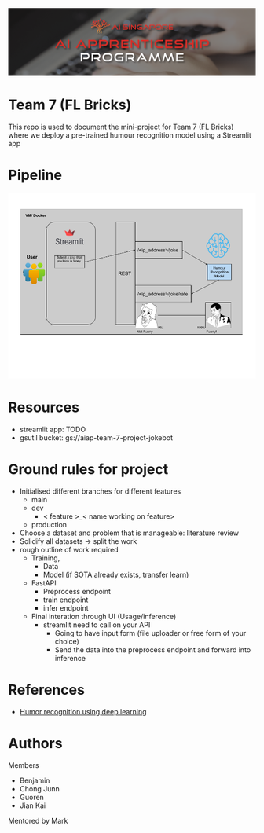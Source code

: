 <img src='./imgs/AIAP-Banner.png'>

# Team 7 (FL Bricks)
 This repo is used to document the mini-project for Team 7 (FL Bricks) where we deploy a pre-trained humour recognition model using a Streamlit app

 # Pipeline

 <img src='./imgs/flowchart.png'>

# Resources
- streamlit app: TODO
- gsutil bucket: gs://aiap-team-7-project-jokebot 
# Ground rules for project
- Initialised different branches for different features
    - main
    - dev
        - < feature >_< name working on feature>
    - production
- Choose a dataset and problem that is manageable: literature review
- Solidify all datasets -> split the work 
- rough outline of work required
    - Training,
        -  Data
        - Model (if SOTA already exists, transfer learn)
    - FastAPI
        - Preprocess endpoint
        - train endpoint 
        - infer endpoint
    - Final interation through UI (Usage/inference) 
        - streamlit need to call on your API
            - Going to have input form (file uploader or free form of your choice)
            - Send the data into the preprocess endpoint and forward into inference   

# References
- [Humor recognition using deep learning](https://aclanthology.org/N18-2018.pdf)
# Authors
Members
- Benjamin
- Chong Junn
- Guoren
- Jian Kai

Mentored by Mark
